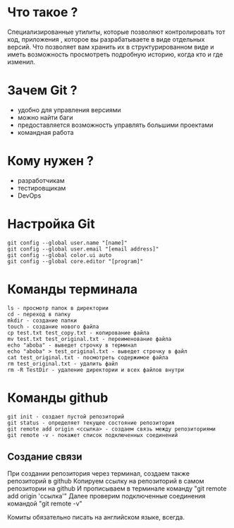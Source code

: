 # Что такое ?
Специализированные утилиты, которые позволяют контролировать тот код, приложения , которое вы разрабатываете в виде отдельных версий. Что позволяет вам хранить их в структурированном виде и иметь возможность просмотреть подробную историю, когда кто и где изменил.
# Зачем Git ?
- удобно для управления версиями
- можно найти баги
- предоставляется возможность управлять большими проектами
- командная работа
# Кому нужен ?
- разработчикам
- теcтировщикам
- DevOps
# Настройка Git

~~~ git
git config --global user.name "[name]"
git config --global user.email "[email address]"
git config --global color.ui auto
git config --global core.editor "[program]"
~~~
# Команды терминала

~~~ terminal
ls - просмотр папок в директории
cd - переход в папку
mkdir - создание папки
touch - создание нового файла
cp test.txt test_copy.txt - копирование файла
mv test.txt test_original.txt - переименование файла
echo "aboba" - выведет строчку в терминал
echo "aboba" > test_original.txt - выведет строчку в файл
cat test_original.txt - посмотреть содержимое файла
rm test_original.txt - удалить файл
rm -R TestDir - удаление директории и всех файлов внутри
~~~
# Команды github

~~~ git
git init - создает пустой репозиторий 
git status - определяет текущее состояние репозитория
git remote add origin <ссылка> - создаем связь между репозиториями
git remote -v - покажет список подключенных соединений
~~~
## Создание связи
При создании репозитория через терминал, создаем также репозиторий в github
Копируем ссылку на репозиторий в самом репозитории на github
И прописываем в терминале команду "git remote add origin 'ссылка'"
Далее проверим подключенные соединения командой "git remote -v"



Комиты обязательно писать на английском языке, всегда.
